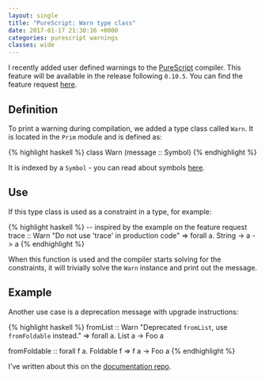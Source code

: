 ```yaml
---
layout: single
title: "PureScript: Warn type class"
date: 2017-01-17 21:30:16 +0000
categories: purescript warnings
classes: wide
---
```


I recently added user defined warnings to the [PureScript][psc]
compiler.  This feature will be available in the release following `0.10.5`.
You can find the feature request [here][issue-warn].


## Definition

To print a warning during compilation, we added a type class called `Warn`.  It
is located in the `Prim` module and is defined as:

{% highlight haskell %}
class Warn (message :: Symbol)
{% endhighlight %}

It is indexed by a `Symbol` - you can read about symbols [here][psc-symbols].


## Use

If this type class is used as a constraint in a type, for example:

{% highlight haskell %}
-- inspired by the example on the feature request
trace :: Warn "Do not use 'trace' in production code"
      => forall a. String -> a -> a
{% endhighlight %}

When this function is used and the compiler starts solving for the constraints,
it will trivially solve the `Warn` instance and print out the message.


## Example

Another use case is a deprecation message with upgrade instructions:

{% highlight haskell %}
fromList :: Warn "Deprecated `fromList`, use `fromFoldable` instead."
         => forall a. List a -> Foo a

fromFoldable :: forall f a. Foldable f => f a -> Foo a
{% endhighlight %}

I've written about this on the [documentation repo][docs-warn].

[psc]: https://github.com/purescript/purescript
[issue-warn]: https://github.com/purescript/purescript/issues/2564
[psc-symbols]: https://github.com/paf31/24-days-of-purescript-2016/blob/master/9.markdown
[docs-warn]: https://github.com/purescript/documentation/blob/master/guides/Custom-Type-Errors.md

